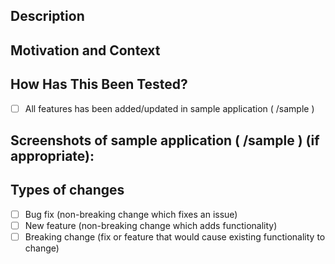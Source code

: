 <!--- Provide a general summary of your changes in the Title above -->

## Description
<!--- Describe your changes in detail -->

## Motivation and Context
<!--- Why is those changes required? What problem does it solve? -->
<!--- If it fixes an open issue, please link to the issue here. -->

## How Has This Been Tested?
- [ ] All features has been added/updated in sample application ( /sample )
<!--- Please describe in detail how you tested your changes. -->
<!--- Include details of your testing environment, and the tests you ran to -->
<!--- see how your change affects other areas of the code, etc. -->

## Screenshots of sample application ( /sample ) (if appropriate):

## Types of changes
<!--- What types of changes does your code introduce? Put an `x` in all the boxes that apply: -->
- [ ] Bug fix (non-breaking change which fixes an issue)
- [ ] New feature (non-breaking change which adds functionality)
- [ ] Breaking change (fix or feature that would cause existing functionality to change)
